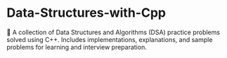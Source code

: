 # Data-Structures-with-Cpp
🚀 A collection of Data Structures and Algorithms (DSA) practice problems solved using C++.  Includes implementations, explanations, and sample problems for learning and interview preparation.
